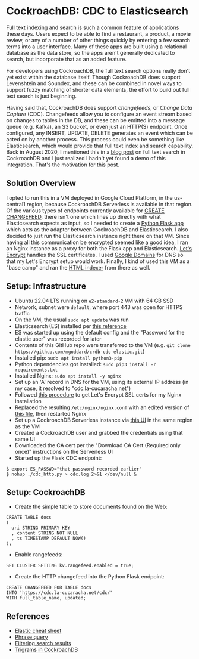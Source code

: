 # CockroachDB: CDC to Elasticsearch

Full text indexing and search is such a common feature of applications these days.
Users expect to be able to find a restaurant, a product, a movie review, or any
of a number of other things quickly by entering a few search terms into a user
interface.  Many of these apps are built using a relational database as the data
store, so the apps aren't generally dedicated to search, but incorporate that as
an added feature.

For developers using CockroachDB, the full text search options really don't yet
exist within the database itself.  Though CockroachDB does support Levenshtein and
Soundex, and these can be combined in novel ways to support fuzzy matching of shorter
data elements, the effort to build out full text search is just beginning.

Having said that, CockroachDB does support _changefeeds_, or _Change Data Capture_ (CDC).
Changefeeds allow you to configure an event stream based on changes to tables in the DB,
and these can be emitted into a message queue (e.g. Kafka), an S3 bucket, or even just
an HTTP(S) endpoint.  Once configured, any INSERT, UPDATE, DELETE generates an event
which can be acted on by another process.  This process could even be something like
Elasticsearch, which would provide that full text index and search capability.  Back
in August 2020, I mentioned this in a [blog post](https://www.cockroachlabs.com/blog/full-text-indexing-search/)
on full text search in CockroachDB and I just realized I hadn't yet found a demo of
this integration.  That's the motivation for this post.

## Solution Overview

I opted to run this in a VM deployed in Google Cloud Platform, in the us-central1 region, because
CockroachDB Serverless is available in that region.  Of the various types of endpoints currently
available for [CREATE CHANGEFEED](https://www.cockroachlabs.com/docs/stable/create-changefeed.html),
there isn't one which lines up directly with what Elasticsearch expects as input, so I needed to
create a [Python Flask app](./cdc_http.py) which acts as the adapter between CockroachDB and Elasticsearch.
I also decided to just run the Elasticsearch instance right there on that VM.  Since having all this
communication be encrypted seemed like a good idea, I ran an Nginx instance as a proxy for both
the Flask app and Elasticsearch. [Let's Encrypt](https://letsencrypt.org/getting-started/)
handles the SSL certificates. I used [Google Domains](https://domains.google.com/) for DNS
so that my Let's Encrypt setup would work. Finally, I kind of used this VM as a "base camp" and
ran the [HTML indexer](./html_indexer.py) from there as well.

## Setup: Infrastructure

* Ubuntu 22.04 LTS running on `e2-standard-2` VM with 64 GB SSD
* Network, subnet were `default`, where port 443 was open for HTTPS traffic
* On the VM, the usual `sudo apt update` was run
* Elasticsearch (ES) installed per [this reference](https://www.elastic.co/guide/en/elasticsearch/reference/current/targz.html)
* ES was started up using the default config and the "Password for the elastic user" was recorded for later
* Contents of this GitHub repo were transferred to the VM (e.g. `git clone https://github.com/mgoddard/crdb-cdc-elastic.git`)
* Installed pip: `sudo apt install python3-pip`
* Python dependencies got installed: `sudo pip3 install -r requirements.txt`
* Installed Nginx: `sudo apt install -y nginx`
* Set up an 'A' record in DNS for the VM, using its external IP address (in my case, it resolved to "cdc.la-cucaracha.net")
* Followed [this procedure](https://certbot.eff.org/) to get Let's Encrypt SSL certs for my Nginx installation
* Replaced the resulting `/etc/nginx/nginx.conf` with an edited version of [this file](./nginx.conf), then restarted Nginx
* Set up a CockroachDB Serverless instance via [this UI](https://cockroachlabs.cloud/login) in the same region as the VM
* Created a CockroachDB user and grabbed the credentials using that same UI
* Downloaded the CA cert per the "Download CA Cert (Required only once)" instructions on the Serverless UI
* Started up the Flask CDC endpoint:
```
$ export ES_PASSWD="that password recorded earlier"
$ nohup ./cdc_http.py > cdc.log 2>&1 </dev/null &
```

## Setup: CockroachDB

* Create the simple table to store documents found on the Web:
```
CREATE TABLE docs
(
  uri STRING PRIMARY KEY
  , content STRING NOT NULL
  , ts TIMESTAMP DEFAULT NOW()
);
```

* Enable rangefeeds:
```
SET CLUSTER SETTING kv.rangefeed.enabled = true;
```

* Create the HTTP changefeed into the Python Flask endpoint:
```
CREATE CHANGEFEED FOR TABLE docs
INTO 'https://cdc.la-cucaracha.net/cdc/'
WITH full_table_name, updated;
```

## References

* [Elastic cheat sheet](https://gist.github.com/ruanbekker/e8a09604b14f37e8d2f743a87b930f93)
* [Phrase query](https://www.elastic.co/guide/en/elasticsearch/reference/current/query-dsl-match-query-phrase.html)
* [Filtering search results](https://www.elastic.co/guide/en/elasticsearch/reference/7.0/search-request-source-filtering.html)
* [Trigrams in CockroachDB](https://github.com/cockroachdb/cockroach/issues/41285)

